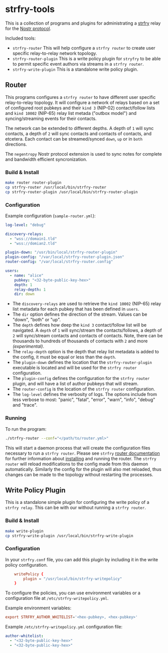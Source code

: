 # strfry-tools

This is a collection of programs and plugins for administrating a [strfry](https://github.com/hoytech/strfry) relay for the [Nostr protocol](https://github.com/nostr-protocol/nips).

Included tools:
- `strfry-router` This will help configure a `strfry router` to create user specific relay-to-relay network topology.
- `strfry-router-plugin` This is a write policy plugin for `stryfry` to be able to permit specific event authors via streams in a `strfry router`.
- `strfry-write-plugin` This is a standalone write policy plugin.

## Router

This programs configures a `strfry router` to have different user specific relay-to-relay topology. It will configure a network of relays based on a set of configured root pubkeys and their `kind 3` (NIP-02) contact/follow lists and `kind 10002` (NIP-65) relay list metada ("outbox model") and syncing/streaming events for their contacts.

The network can be extended to different depths. A depth of `1` will sync contacts, a depth of `2` will sync contacts and contacts of contacts, and etcetera. Each contact can be streamed/synced `down`, `up` or in `both` directions.

The `negentropy` Nostr protocol extension is used to sync notes for complete and bandwidth efficient syncronization.

### Build & Install

```bash
make router router-plugin
cp strfry-router /usr/local/bin/strfry-router
cp strfry-router-plugin /usr/local/bin/strfry-router-plugin
```
### Configuration

Example configuration (`sample-router.yml`):
```yaml
log-level: "debug"

discovery-relays:
  - "wss://domain1.tld"
  - "wss://domian2.tld"

plugin-down: "/usr/bin/local/strfry-router-plugin"
plugin-config: "/var/local/strfry-router-plugin.json"
router-config: "/var/local/strfry-router.config"

users:
  - name: "alice"
	pubkey: "<32-byte-public-key-hex>"
	depth: 1
	relay-depth: 1
	dir: down
```

- The `discovery-relays` are used to retrieve the `kind 10002` (NIP-65) relay list metadata for each pubkey that has been defined in `users`.
- The `dir` option defines the direction of the stream. Values can be "down", "both" or "up".
- The `depth` defines how deep the `kind 3` contact/follow list will be navigated. A `depth` of `1` will sync/stream the contacts/follows, a depth of `2` will sync/stream contacts and contacts of contacts. Note, there can be thousands to hundreds of thousands of contacts with `2` and more _(experimental)_.
- The `relay-depth` option is the depth that relay list metadata is added to the config, it must be equal or less than the `depth`.
- The `plugin-down` defines the location that the `strfry-router-plugin` executable is located and will be used for the `strfry router` configuration.
- The `plugin-config` defines the configuration for the `strfry router` plugin, and will have a list of author pubkeys that will stream.
- The `router-config` is the location of the `strfry router` configuration.
- The `log-level` defines the verbosity of logs. The options include from less verbose to most: "panic", "fatal", "error", "warn", "info", "debug" and "trace".

### Running

To run the program:
```bash
./strfry-router --conf="</path/to/router.yml>"
```

This will start a daemon process that will create the configuration files necessary to run a `strfry router`. Please see `strfry` [router documentation](https://github.com/hoytech/strfry/blob/master/docs/router.md) for further information about [installing](https://github.com/hoytech/strfry?tab=readme-ov-file#setup) and running the router. The `strfry router` will reload modifications to the config made from this daemon automatically. Similarly the config for the plugin will also met reloaded, thus changes can be made to the topology without restarting the processes.

## Write Policy Plugin

This is a standalone simple plugin for configuring the write policy of a `strfry relay`. This can be with our without running a `strfry router`.

### Build & Install

```bash
make write-plugin
cp strfry-write-plugin /usr/local/bin/strfry-write-plugin
```

### Configuration

In your `strfry.conf` file, you can add this plugin by including it in the write policy configuration.

```conf
	writePolicy {
		plugin = "/usr/local/bin/strfry-writepolicy"
	}
```

To configure the policies, you can use environment variables or a configuration file at `/etc/strfry-writepolicy.yml`.

Example environment variables:
```conf
export STRFRY_AUTHOR_WHITELIST='<hex-pubkey>, <hex-pubkey>'
```

Example `/etc/strfry-writepolicy.yml` configuration file:
```yaml
author-whitelist:
  - "<32-byte-public-key-hex>"
  - "<32-byte-public-key-hex>"
```

